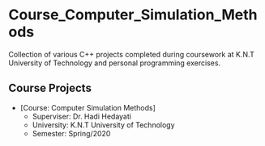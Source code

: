 # Course_Computer_Simulation_Methods

Collection of various C++ projects completed during coursework at K.N.T University of Technology and personal programming exercises.

## Course Projects
- [Course: Computer Simulation Methods]
  * Superviser: Dr. Hadi Hedayati
  * University: K.N.T University of Technology
  * Semester: Spring/2020
